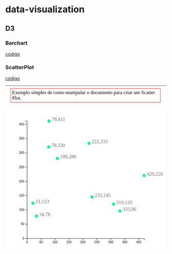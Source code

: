 # data-visualization


## D3 

### Barchart 

[código](./D3/simplebarchart/index.html)

### ScatterPlot


[código](./D3/simplescatterplotchart/index.html)

![gráfico_de_dispersão](./D3/simplescatterplotchart/scatterplotd3.png)